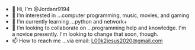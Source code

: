 - 👋 Hi, I’m @Jordanr9194
- 👀 I’m interested in ...computer programming, music, movies, and gaming
- 🌱 I’m currently learning ...python and network+
- 💞️ I’m looking to collaborate on ...programming help and knowledge. I'm a novice presently. I'm looking to change that soon, though. 
- 📫 How to reach me ...via email: L00k2jesus2020@gmail.com

<!---
Jordanr9194/Jordanr9194 is a ✨ special ✨ repository because its `README.md` (this file) appears on your GitHub profile.
You can click the Preview link to take a look at your changes.
--->
